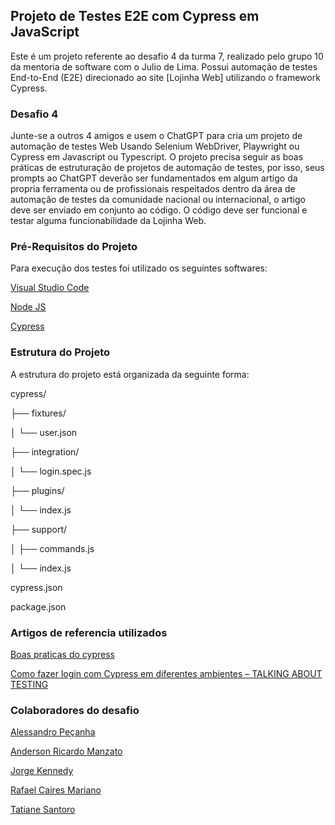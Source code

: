 ## Projeto de Testes E2E com Cypress em JavaScript
Este é um projeto referente ao desafio 4 da turma 7, realizado pelo grupo 10 da mentoria de software com o Julio de Lima. Possui automação de testes End-to-End (E2E) direcionado ao site [Lojinha Web] utilizando o framework Cypress.
### Desafio 4
Junte-se a outros 4 amigos e usem o ChatGPT para cria um projeto de automação de testes Web Usando Selenium WebDriver, Playwright ou Cypress em Javascript ou Typescript. O projeto precisa seguir as boas práticas de estruturação de projetos de automação de testes, por isso, seus prompts ao ChatGPT deverão ser fundamentados em algum artigo da propria ferramenta ou de profissionais respeitados dentro da área de automação de testes da comunidade nacional ou internacional, o artigo deve ser enviado em conjunto ao código. O código deve ser funcional e testar alguma funcionabilidade da Lojinha Web.
### Pré-Requisitos do Projeto

Para execução dos testes foi utilizado os seguintes softwares:

[Visual Studio Code](https://code.visualstudio.com/)

[Node JS](https://nodejs.org/pt)

[Cypress](https://www.cypress.io/)

### Estrutura do Projeto
A estrutura do projeto está organizada da seguinte forma:

cypress/

├── fixtures/

│   └── user.json

├── integration/

│   └── login.spec.js

├── plugins/

│   └── index.js

├── support/

│   ├── commands.js

│   └── index.js

cypress.json

package.json


### Artigos de referencia utilizados
[Boas praticas do cypress ](https://docs.cypress.io/guides/references/best-practices)

[Como fazer login com Cypress em diferentes ambientes – TALKING ABOUT TESTING](https://talkingabouttesting.com/2021/10/09/como-fazer-login-com-cypress-em-diferentes-ambientes/comment-page-1/)

### Colaboradores do desafio

[Alessandro Peçanha ](https://www.linkedin.com/in/alessandro-pe%C3%A7anha-3a28582b/)

[Anderson Ricardo Manzato](https://www.linkedin.com/in/anderson-manzato/)

[Jorge Kennedy](https://www.linkedin.com/in/jorge-kennedy-de-lima-freitas/)

[Rafael Caires Mariano](https://br.linkedin.com/in/rafael-caires-mariano-757858173)

[Tatiane Santoro](https://linkedin.com/in/tatiane-santoro-b7899351)
